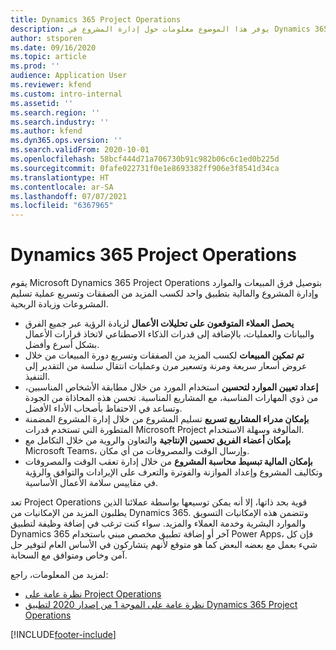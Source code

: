 ```yaml
---
title: Dynamics 365 Project Operations
description: يوفر هذا الموضوع معلومات حول إدارة المشروع في Dynamics 365 Project Operations.
author: stsporen
ms.date: 09/16/2020
ms.topic: article
ms.prod: ''
audience: Application User
ms.reviewer: kfend
ms.custom: intro-internal
ms.assetid: ''
ms.search.region: ''
ms.search.industry: ''
ms.author: kfend
ms.dyn365.ops.version: ''
ms.search.validFrom: 2020-10-01
ms.openlocfilehash: 58bcf444d71a706730b91c982b06c6c1ed0b225d
ms.sourcegitcommit: 0fafe022731f0e1e8693382ff906e3f8541d34ca
ms.translationtype: HT
ms.contentlocale: ar-SA
ms.lasthandoff: 07/07/2021
ms.locfileid: "6367965"
---
```

# <a name="dynamics-365-project-operations"></a>Dynamics 365 Project Operations

يقوم Microsoft Dynamics 365 Project Operations بتوصيل فرق المبيعات والموارد وإدارة المشروع والمالية بتطبيق واحد لكسب المزيد من الصفقات وتسريع عملية تسليم المشروعات وزيادة الربحية.

-   **يحصل العملاء المتوقعون على تحليلات الأعمال** لزيادة الرؤية عبر جميع الفرق والبيانات والعمليات، بالإضافة إلى قدرات الذكاء الاصطناعي لاتخاذ قرارات الأعمال بشكل أسرع وأفضل.
-   **تم تمكين المبيعات** لكسب المزيد من الصفقات وتسريع دورة المبيعات من خلال عروض أسعار سريعة ومرنة وتسعير مرن وعمليات انتقال سلسة من التقدير إلى التنفيذ.
-   **إعداد تعيين الموارد لتحسين** استخدام المورد من خلال مطابقة الأشخاص المناسبين، من ذوي المهارات المناسبة، مع المشاريع المناسبة. تحسن هذه المحاذاة من الجودة وتساعد في الاحتفاظ بأصحاب الأداء الأفضل.
-   **بإمكان مدراء المشاريع تسريع** تسليم المشروع من خلال إدارة المشروع المضمنة المتطورة التي تستخدم قدرات Microsoft Project المألوفة وسهلة الاستخدام.
-   **بإمكان أعضاء الفريق تحسين الإنتاجية** والتعاون والروية من خلال التكامل مع Microsoft Teams، وإرسال الوقت والمصروفات من أي مكان.
-   **بإمكان المالية تبسيط محاسبة المشروع** من خلال إدارة تعقب الوقت والمصروفات وتكاليف المشروع وإعداد الموازنة والفوترة والتعرف على الإيرادات والتوافق والرؤية في مقاييس سلامة الأعمال الأساسية.

تعد Project Operations قوية بحد ذاتها، إلا أنه يمكن توسيعها بواسطة عملائنا الذين يطلبون المزيد من الإمكانيات من Dynamics 365. وتتضمن هذه الإمكانيات التسويق والموارد البشرية وخدمة العملاء والمزيد. سواء كنت ترغب في إضافة وظيفة لتطبيق Dynamics 365 آخر أو إضافة تطبيق مخصص مبني باستخدام Power Apps، فإن كل شيء بعمل مع بعضه البعض كما هو متوقع لأنهم يتشاركون في الأساس العام لتوفير حل آمن وخاص ومتوافق مع السحابة.

لمزيد من المعلومات، راجع:

- [نظرة عامة على Project Operations](https://dynamics.microsoft.com/en-us/project-operations/overview/)
- [نظرة عامة على الموجة 1 من إصدار 2020 لتطبيق Dynamics 365 Project Operations](/dynamics365-release-plan/2020wave1/dynamics365-project-operations/)



[!INCLUDE[footer-include](includes/footer-banner.md)]
